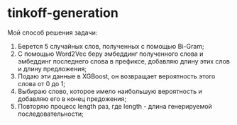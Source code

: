 # tinkoff-generation

Мой способ решения задачи:
1) Берется 5 случайных слов, полученных с помощью Bi-Gram;
2) С помощью Word2Vec беру эмбеддинг полученного слова и эмбеддинг последнего слова в префиксе, добавляю длину этих слов и длину предложения;
3) Подаю эти данные в XGBoost, он возвращает вероятность этого слова от 0 до 1;
4) Выбираю слово, которое имело наибольшую вероятность и добавляю его в конец предожения;
5) Повторяю процесс length раз, где length - длина генерируемой последовательности;
